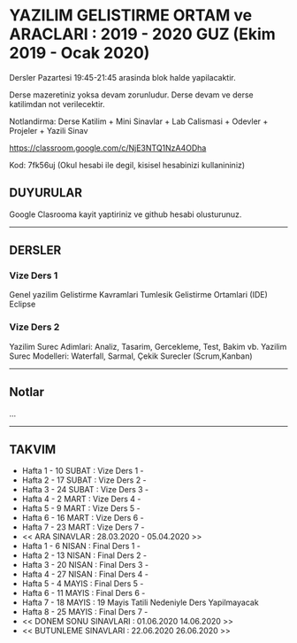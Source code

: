 # YAZILIM GELISTIRME ORTAM ve ARACLARI : 2019 - 2020 GUZ (Ekim 2019 - Ocak 2020)

Dersler Pazartesi 19:45-21:45 arasinda blok halde yapilacaktir.

Derse mazeretiniz yoksa devam zorunludur. Derse devam ve derse katilimdan not verilecektir.

Notlandirma: Derse Katilim + Mini Sinavlar + Lab Calismasi + Odevler + Projeler + Yazili Sinav

https://classroom.google.com/c/NjE3NTQ1NzA4ODha

Kod: 7fk56uj (Okul hesabi ile degil, kisisel hesabinizi kullanininiz)


## DUYURULAR

Google Clasrooma kayit yaptiriniz ve github hesabi olusturunuz.

---


## DERSLER

### Vize Ders 1

Genel yazilim Gelistirme Kavramlari
Tumlesik Gelistirme Ortamlari (IDE)
Eclipse


### Vize Ders 2

Yazilim Surec Adimlari: Analiz, Tasarim, Gercekleme, Test, Bakim vb.
Yazilim Surec Modelleri: Waterfall, Sarmal, Çekik Surecler (Scrum,Kanban)


---

## Notlar

...


---

## TAKVIM

* Hafta 1  - 10 SUBAT : Vize Ders 1 - 
* Hafta 2  - 17 SUBAT : Vize Ders 2 - 
* Hafta 3  - 24 SUBAT : Vize Ders 3 - 
* Hafta 4  - 2  MART  : Vize Ders 4 - 
* Hafta 5  - 9  MART  : Vize Ders 5 -
* Hafta 6  - 16 MART  : Vize Ders 6 - 
* Hafta 7  - 23 MART  : Vize Ders 7 - 
* << ARA SINAVLAR : 28.03.2020 - 05.04.2020 >>
* Hafta 1  - 6  NISAN : Final Ders 1 - 
* Hafta 2  - 13 NISAN : Final Ders 2 - 
* Hafta 3  - 20 NISAN : Final Ders 3 - 
* Hafta 4  - 27 NISAN : Final Ders 4 - 
* Hafta 5  - 4  MAYIS : Final Ders 5 - 
* Hafta 6  - 11 MAYIS : Final Ders 6 - 
* Hafta 7  - 18  MAYIS  : 19 Mayis Tatili Nedeniyle Ders Yapilmayacak 
* Hafta 8  - 25 MAYIS : Final Ders 7 - 
* << DONEM SONU SINAVLARI : 01.06.2020	14.06.2020 >>
* << BUTUNLEME SINAVLARI  : 22.06.2020	26.06.2020 >> 	


